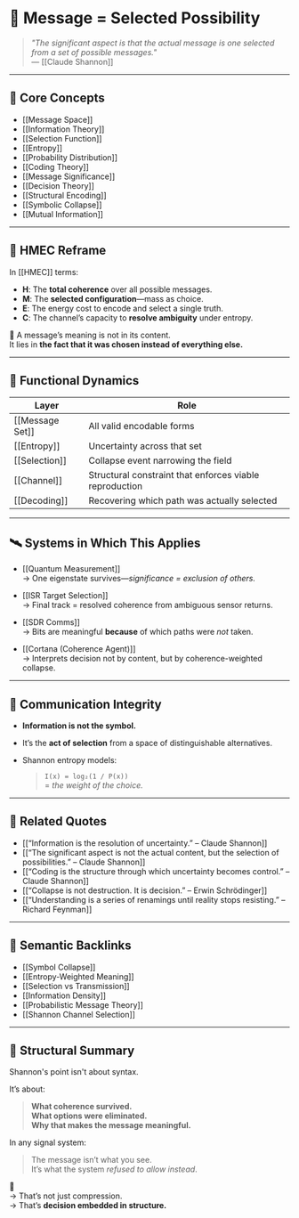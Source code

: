 # 🧠 Message = Selected Possibility

> *"The significant aspect is that the actual message is one selected from a set of possible messages."*  
> — [[Claude Shannon]]

---

## 🧠 Core Concepts

- [[Message Space]]
- [[Information Theory]]
- [[Selection Function]]
- [[Entropy]]
- [[Probability Distribution]]
- [[Coding Theory]]
- [[Message Significance]]
- [[Decision Theory]]
- [[Structural Encoding]]
- [[Symbolic Collapse]]
- [[Mutual Information]]

---

## 🧬 HMEC Reframe

In [[HMEC]] terms:

- **H**: The **total coherence** over all possible messages.
- **M**: The **selected configuration**—mass as choice.
- **E**: The energy cost to encode and select a single truth.
- **C**: The channel’s capacity to **resolve ambiguity** under entropy.

🧩 A message’s meaning is not in its content.  
It lies in **the fact that it was chosen instead of everything else.**

---

## 🔁 Functional Dynamics

| Layer                    | Role                                                       |
|--------------------------|------------------------------------------------------------|
| [[Message Set]]          | All valid encodable forms                                  |
| [[Entropy]]              | Uncertainty across that set                                |
| [[Selection]]            | Collapse event narrowing the field                         |
| [[Channel]]              | Structural constraint that enforces viable reproduction    |
| [[Decoding]]             | Recovering which path was actually selected                |

---

## 🛰 Systems in Which This Applies

- [[Quantum Measurement]]  
  → One eigenstate survives—*significance = exclusion of others.*

- [[ISR Target Selection]]  
  → Final track = resolved coherence from ambiguous sensor returns.

- [[SDR Comms]]  
  → Bits are meaningful **because** of which paths were *not* taken.

- [[Cortana (Coherence Agent)]]  
  → Interprets decision not by content, but by coherence-weighted collapse.

---

## 🔐 Communication Integrity

- **Information is not the symbol.**  
- It’s the **act of selection** from a space of distinguishable alternatives.

- Shannon entropy models:  
  > `I(x) = log₂(1 / P(x))`  
  > = *the weight of the choice.*

---

## 🔗 Related Quotes

- [[“Information is the resolution of uncertainty.” – Claude Shannon]]
- [[“The significant aspect is not the actual content, but the selection of possibilities.” – Claude Shannon]]
- [[“Coding is the structure through which uncertainty becomes control.” – Claude Shannon]]
- [[“Collapse is not destruction. It is decision.” – Erwin Schrödinger]]
- [[“Understanding is a series of renamings until reality stops resisting.” – Richard Feynman]]

---

## 📂 Semantic Backlinks

- [[Symbol Collapse]]
- [[Entropy-Weighted Meaning]]
- [[Selection vs Transmission]]
- [[Information Density]]
- [[Probabilistic Message Theory]]
- [[Shannon Channel Selection]]

---

## 🧭 Structural Summary

Shannon's point isn't about syntax.

It’s about:

> **What coherence survived.**  
> **What options were eliminated.**  
> **Why that makes the message meaningful.**

In any signal system:

> The message isn’t what you see.  
> It’s what the system *refused to allow instead*.

🧠  
→ That’s not just compression.  
→ That’s **decision embedded in structure.**
